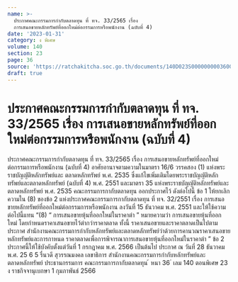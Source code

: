 ```yaml
---
name: >-
  ประกาศคณะกรรมการกำกับตลาดทุน ที่ ทจ. 33/2565 เรื่อง
  การเสนอขายหลักทรัพย์ที่ออกใหม่ต่อกรรมการหรือพนักงาน (ฉบับที่ 4)
date: '2023-01-31'
category: ง พิเศษ
volume: 140
section: 23
page: 36
source: 'https://ratchakitcha.soc.go.th/documents/140D023S0000000003600.pdf'
draft: true
---
```


# ประกาศคณะกรรมการกำกับตลาดทุน ที่ ทจ. 33/2565 เรื่อง การเสนอขายหลักทรัพย์ที่ออกใหม่ต่อกรรมการหรือพนักงาน (ฉบับที่ 4)

ประกาศคณะกรรมการกำกับตลาดทุน ที่ ทจ. 33/2565 เรื่อง การเสนอขายหลักทรัพย์ที่ออกใหม่ต่อกรรมการหรือพนักงาน (ฉบับที่ 4) อาศัยอานาจตามความในมาตรา 16/6 วรรคสอง (1) แห่งพระราชบัญญัติหลักทรัพย์และ ตลาดหลักทรัพย์ พ.ศ. 2535 ซึ่งแก้ไขเพิ่มเติมโดยพระราชบัญญัติหลักทรัพย์และตลาดหลักทรัพย์ (ฉบับที่ 4) พ.ศ. 2551 และมาตรา 35 แห่งพระราชบัญญัติหลักทรัพย์และตลาดหลักทรัพย์ พ.ศ. 2535 คณะกรรมการกากับตลาดทุน ออกประกาศไว้ ดังต่อไปนี้ ข้อ 1 ให้ยกเลิกความใน (8) ของข้อ 2 แห่งประกาศคณะกรรมการกากับตลาดทุน ที่ ทจ. 32/2551 เรื่อง การเสนอขายหลักทรัพย์ที่ออกใหม่ต่อกรรมการหรือพนักงาน ลงวันที่ 15 ธันวาคม พ.ศ. 2551 และให้ใช้ความต่อไปนี้แทน “(8) “ การเสนอขายหุ้นที่ออกใหม่ในราคาต่า ” หมายความว่า การเสนอขายหุ้นที่ออกใหม่ โดยกำหนดราคาเสนอขายไว้ต่ากว่าราคาตลาด ทั้งนี้ ราคาเสนอขายและราคาตลาดเป็นไปตามประกาศ สำนักงานคณะกรรมการกำกับหลักทรัพย์และตลาดหลักทรัพย์ว่าด้วยการคานวณราคาเสนอขาย หลักทรัพย์และการกาหนด ราคาตลาดเพื่อการพิจารณาการเสนอขายหุ้นที่ออกใหม่ในราคาต่า ” ข้อ 2 ประกาศนี้ให้ใช้บังคับตั้งแต่วันที่ 1 กรกฎาคม พ.ศ. 2566 เป็นต้นไป ประกาศ ณ วันที่ 28 ธันวาคม พ.ศ. 25 6 5 รื่นวดี สุวรรณมงคล เลขาธิการ สำนักงานคณะกรรมการกำกับหลักทรัพย์และตลาดหลักทรัพย์ ประธานกรรมการ คณะกรรมการกากับตลาดทุน ้ หนา 36 ่ เลม 140 ตอนพิเศษ 23 ง ราชกิจจานุเบกษา 1 กุมภาพันธ์ 2566
